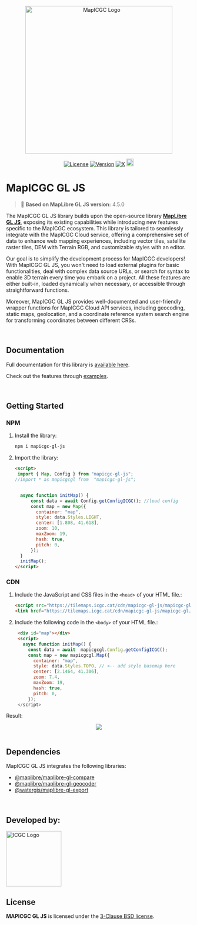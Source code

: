 <div style="text-align:center">
<p>
  <img src="https://tilemaps.icgc.cat/cdn/images/logo2.png"  alt="MapICGC Logo" width="400px">
</p>
</div>

<div style="text-align:center">

  [![License](https://img.shields.io/badge/License-BSD_3--Clause-blue.svg?style=flat)](LICENSE.txt) 
  [![Version](https://img.shields.io/npm/v/mapicgc-gl-js?style=flat)](https://www.npmjs.com/package/mapicgc-gl-js) 
  [![X](https://img.shields.io/twitter/follow/icgcat?style=social)](https://twitter.com/icgcat) 
  <img src="https://tilemaps.icgc.cat/cdn/images/JS-logo.svg" width="20px"/>
</div>


# MapICGC GL JS


> 🌠 __Based on MapLibre GL JS version:__ 4.5.0 

The MapICGC GL JS library builds upon the  open-source library [**MapLibre GL JS**](https://github.com/maplibre/maplibre-gl-js), exposing its existing capabilities while introducing new features specific to the MapICGC ecosystem. This library is tailored to seamlessly integrate with the MapICGC Cloud service, offering a comprehensive set of data to enhance web mapping experiences, including vector tiles, satellite raster tiles, DEM with Terrain RGB, and customizable styles with an editor.

 Our goal is to simplify the development process for MapICGC developers! With MapICGC GL JS, you won't need to load external plugins for basic functionalities, deal with complex data source URLs, or search for syntax to enable 3D terrain every time you embark on a project. All these features are either built-in, loaded dynamically when necessary, or accessible through straightforward functions. 

Moreover, MapICGC GL JS provides well-documented and user-friendly wrapper functions for MapICGC Cloud API services, including geocoding, static maps, geolocation, and a coordinate reference system search engine for transforming coordinates between different CRSs.




<br>

## Documentation

Full documentation for this library is <a href="https://openicgc.github.io/mapicgc-doc/" target="_blank">available here</a>. 

Check out the features through <a href="https://codepen.io/collection/mrvVZd" target="_blank">examples</a>. 


<br>

## Getting Started

### NPM

1. Install the library:
    ```bash
    npm i mapicgc-gl-js

2. Import the library:
    ```html
    <script>
     import { Map, Config } from "mapicgc-gl-js";
    //import * as mapicgcgl from  "mapicgc-gl-js";
   
 
      async function initMap() {
          const data = await Config.getConfigICGC(); //load config
          const map = new Map({
            container: "map",
            style: data.Styles.LIGHT,
            center: [1.808, 41.618],
            zoom: 10,
            maxZoom: 19,
            hash: true,
            pitch: 0,
          });
      }
      initMap();
    </script>
   ```
### CDN

1. Include the JavaScript and CSS files in the `<head>` of your HTML file.:
   ```html
   <script src="https://tilemaps.icgc.cat/cdn/mapicgc-gl-js/mapicgc-gl.js"></script>
   <link href="https://tilemaps.icgc.cat/cdn/mapicgc-gl-js/mapicgc-gl.css" rel="stylesheet" />
   ```

2. Include the following code in the `<body>` of your HTML file.:

   ```html
    <div id="map"></div>
    <script>
      async function initMap() {
        const data = await  mapicgcgl.Config.getConfigICGC();
        const map = new mapicgcgl.Map({
          container: "map",
          style: data.Styles.TOPO, // <-- add style basemap here
          center: [2.1464, 41.306],
          zoom: 7.4,
          maxZoom: 19,
          hash: true,
          pitch: 0,
        });
    </script>
   ```

Result: 

   <div align="center">
    <a title="Link to CodePen" href="https://codepen.io/unitatgeostart/pen/eYXWyqd" target="_blank"><img  src="https://tilemaps.icgc.cat/cdn//images/map1.png"></img></a></div>
<br>



## Dependencies

MapICGC GL JS integrates the following libraries: 
- <a href="https://github.com/maplibre/maplibre-gl-compare" target="_blank"> @maplibre/maplibre-gl-compare </a>
- <a href="https://github.com/maplibre/maplibre-gl-geocoder" target="_blank"> @maplibre/maplibre-gl-geocoder </a>
- <a href="https://www.npmjs.com/package/@watergis/maplibre-gl-export" target="_blank"> @watergis/maplibre-gl-export </a>


<br>

## Developed by:

 <a href="https://www.icgc.cat/" target="_blank"><img src="https://tilemaps.icgc.cat/cdn/logos/ICGC_color_norma.svg"  alt="ICGC Logo" width="150"></img></a>


## License
**MAPICGC GL JS** is licensed under the [3-Clause BSD license](./LICENSE.txt).
